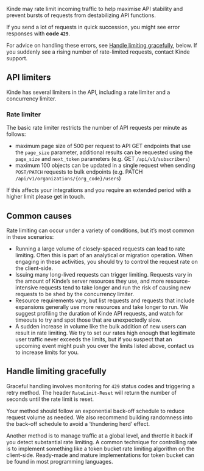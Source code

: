
Kinde may rate limit incoming traffic to help maximise API stability and prevent bursts of requests from destabilizing API functions.

If you send a lot of requests in quick succession, you might see error responses with **code `429`**.

For advice on handling these errors, see [Handle limiting gracefully](#handle-limiting-gracefully), below. If you suddenly see a rising number of rate-limited requests, contact Kinde support.

## API limiters

Kinde has several limiters in the API, including a rate limiter and a concurrency limiter.

### Rate limiter

The basic rate limiter restricts the number of API requests per minute as follows:

- maximum page size of 500 per request to API GET endpoints that use the `page_size` parameter, additional results can be requested using the `page_size` and `next_token` parameters (e.g. GET `/api/v1/subscribers`)
- maximum 100 objects can be updated in a single request when sending `POST/PATCH` requests to bulk endpoints (e.g. PATCH `/api/v1/organizations/{org_code}/users`)

If this affects your integrations and you require an extended period with a higher limit please get in touch.

## Common causes

Rate limiting can occur under a variety of conditions, but it’s most common in these scenarios:

- Running a large volume of closely-spaced requests can lead to rate limiting. Often this is part of an analytical or migration operation. When engaging in these activities, you should try to control the request rate on the client-side.
- Issuing many long-lived requests can trigger limiting. Requests vary in the amount of Kinde’s server resources they use, and more resource-intensive requests tend to take longer and run the risk of causing new requests to be shed by the concurrency limiter.
- Resource requirements vary, but list requests and requests that include expansions generally use more resources and take longer to run. We suggest profiling the duration of Kinde API requests, and watch for timeouts to try and spot those that are unexpectedly slow.
- A sudden increase in volume like the bulk addition of new users can result in rate limiting. We try to set our rates high enough that legitimate user traffic never exceeds the limits, but if you suspect that an upcoming event might push you over the limits listed above, contact us to increase limits for you.

## Handle limiting gracefully

Graceful handling involves monitoring for `429` status codes and triggering a retry method.  The header `RateLimit-Reset` will return the number of seconds until the rate limit is reset.

Your method should follow an exponential back-off schedule to reduce request volume as needed. We also recommend building randomness into the back-off schedule to avoid a ‘thundering herd’ effect.

Another method is to manage traffic at a global level, and throttle it back if you detect substantial rate limiting. A common technique for controlling rate is to implement something like a token bucket rate limiting algorithm on the client-side. Ready-made and mature implementations for token bucket can be found in most programming languages.
